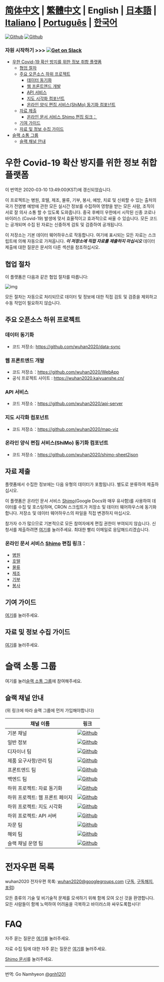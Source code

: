 # [简体中文](./README.md) | [繁體中文](./README_TW.md) | English | [日本語](./README_JP.md) | [Italiano](./README_IT.md) | [Português](./README_PT.md) | [한국어](./README_KO.md) <!-- omit in toc -->

[![Github](https://img.shields.io/badge/wuhan2020-Community%20Website-green.svg?style=for-the-badge&colorB=red)](https://community.wuhan2020.org.cn/en-us/)
[![Github](https://img.shields.io/badge/wuhan2020-OFFICIAL%20ANNOUNCEMENT-green.svg?style=for-the-badge&colorB=red)](https://community.wuhan2020.org.cn/en-us/blog/wuhan2020-official-announcement.html)

### 자원 시작하기         >>> [![Get on Slack](https://img.shields.io/badge/slack-join-orange.svg)](https://join.slack.com/t/wuhan2020/shared_invite/enQtOTQxMTU4MzgyNTYwLWIxMTMyNWI4NWE2YTk3NGRjZGJhMjUzNmJhMjg1MDQ3OTEzNDE5NGY4MWFhMjRlYWU4MmE3ZGQyOGU4N2YwMzY)

- [우한 Covid-19 확산 방지를 위한 정보 취합 플랫폼](#information-collection-platform-for-wuhan-Covid-19-epidemic-prevention)
  - [협업 절차](#collaboration-process)
  - [주요 오픈소스 하위 프로젝트](#major-open-source-sub-projects)
    - [데이터 동기화](#data-synchronization)
    - [웹 프론트엔드 개발](#web-front-end-development)
    - [API 서비스](#api-service)
    - [지도 시각화 컴포넌트](#map-visualization-components)
    - [온라인 양식 편집 서비스(ShiMo) 동기화 컴포넌트](#online-form-editing-serviceshimo-synchronization-component)
  - [자료 제출](#data-submission)
    - [온라인 문서 서비스 Shimo 편집 링크：](#online-document-service-shimo-edit-link)
  - [기여 가이드](#contribution-guide)
  - [자료 및 정보 수집 가이드](#data-and-information-collection-guide)
- [슬랙 소통 그룹](#slack-communication-group)
  - [슬랙 채널 안내](#slack-channel-navigation)

# 우한 Covid-19 확산 방지를 위한 정보 취합 플랫폼
이 번역은  2020-03-10 13:49:00(KST)에 갱신되었습니다.

이 프로젝트는 병원, 호텔, 제조, 물류, 기부, 봉사, 예방, 치료 및 신뢰할 수 있는 출처의 국가 전염병 예방에 관한 모든 실시간 정보를 수집하여 영향을 받는 모든 사람, 조직이 서로 잘 의사 소통 할 수 있도록 도와줍니다. 중국 후베이 우한에서 시작된 신종 코로나 바이러스 (Covid-19) 발생에 맞서 효율적이고 효과적으로 싸울 수 있습니다. 모든 코드는 공개되며 수집 된 자료는 신중하게 검토 및 검증하여 공개됩니다.

이 저장소는 기본 데이터 웨어하우스로 작동합니다. 여기에 표시되는 모든 자료는 스크립트에 의해 자동으로 가져옵니다. **_이 저장소에 직접 자료를 제출하지 마십시오_** 데이터 제출에 대한 질문은 문서의 다른 섹션을 참조하십시오.


## 협업 절차

이 플랫폼은 다음과 같은 협업 절차를 따릅니다:

![img](https://yokii.cn/i/en.jpg)

모든 절차는 자동으로 처리되므로 데이터 및 정보에 대한 직접 검토 및 검증을 제외하고 수동 작업이 필요하지 않습니다.

##  주요 오픈소스 하위 프로젝트

### 데이터 동기화

- 코드 저장소: https://github.com/wuhan2020/data-sync

### 웹 프론트엔드 개발

- 코드 저장소：https://github.com/wuhan2020/WebApp
- 공식 프로젝트 사이트 : https://wuhan2020.kaiyuanshe.cn/

### API 서비스

- 코드 저장소：https://github.com/wuhan2020/api-server

### 지도 시각화 컴포넌트

- 코드 저장소：https://github.com/wuhan2020/map-viz

### 온라인 양식 편집 서비스(ShiMo) 동기화 컴포넌트

- 코드 저장소：https://github.com/wuhan2020/shimo-sheet2json

## 자료 제출

플랫폼에서 수집한 정보에는 다음 유형의 데이터가 포함됩니다. 별도로 분류하여 제출하십시오.

이 플랫폼은 온라인 문서 서비스 [Shimo](https://shimo.im/welcome)(Google Docs와 매우 유사함)를 사용하여 데이터를 수집 및 호스팅하며, CRON 스크립트가 저장소 및 데이터 웨어하우스에 동기화합니다. 저장소 및 데이터 웨어하우스의 파일을 직접 변경하지 마십시오.

참가자 수가 많으므로 기본적으로 모든 참여자에게 편집 권한이 부여되지 않습니다. 신청서를 제출하려면 [여기](https://shimo.im/forms/YVJkGrGCWwQPTpqY/fill)를 눌러주세요. 최대한 빨리 이메일로 응답해드리겠습니다.

### 온라인 문서 서비스 [Shimo](https://shimo.im/welcome) 편집 링크：

- [병원](https://shimo.im/sheets/q6WP3DpKKgVW63Pr/4WbFN/)
- [호텔](https://shimo.im/sheets/Hd9C3QytrJK3RWxG/z1rye/)
- [물류](https://shimo.im/sheets/RTHXp3ghtKXY3GcC/MODOC/)
- [제조](https://shimo.im/sheets/pchvJ6ddyRHHdXtv/MODOC/)
- [기부](https://shimo.im/sheets/W3gxW6cwkYTDY6DD/)
- [봉사](https://shimo.im/sheets/JgXjYCJJTRQxJ3GP/MODOC/)

## 기여 가이드

[여기](./CONTRIBUTING_EN.md)를 눌러주세요.

## 자료 및 정보 수집 가이드
[여기](./INFORMATION_GUIDE_EN.md)를 눌러주세요.

# 슬랙 소통 그룹

여기를 눌러[슬랙 소통 그룹](https://join.slack.com/t/wuhan2020/shared_invite/enQtOTQxMTU4MzgyNTYwLWIxMTMyNWI4NWE2YTk3NGRjZGJhMjUzNmJhMjg1MDQ3OTEzNDE5NGY4MWFhMjRlYWU4MmE3ZGQyOGU4N2YwMzY)에 참여해주세요.

## 슬랙 채널 안내

(위 링크에 따라 슬랙 그룹에 먼저 가입해야합니다)

| 채널 이름               | 링크              |
|----------------------------|----------------------|
| 기본 채널               | [![Github](https://img.shields.io/badge/Slack%20Channel-%23anti--2019--ncov-green.svg?style=flat-square&colorB=blue)](https://app.slack.com/client/TT5U1VCPQ/CSS83MZUK)              |
| 일반 정보           | [![Github](https://img.shields.io/badge/Slack%20Channel-%23general-green.svg?style=flat-square&colorB=blue)](https://app.slack.com/client/TT5U1VCPQ/CSTGKFRCH)                       |
| 디자이너 팀             | [![Github](https://img.shields.io/badge/Slack%20Channel-%23team--designer-green.svg?style=flat-square&colorB=blue)](https://app.slack.com/client/TT5U1VCPQ/CT70SHJQ0)                |
| 제품 요구사항/관리 팀     | [![Github](https://img.shields.io/badge/Slack%20Channel-%23team--requirement--management-green.svg?style=flat-square&colorB=blue)](https://app.slack.com/client/TT5U1VCPQ/CT99VDWS2) |
| 프론트엔드 팀            | [![Github](https://img.shields.io/badge/Slack%20Channel-%23team--frontend-green.svg?style=flat-square&colorB=blue)](https://app.slack.com/client/TT5U1VCPQ/CT93L48H5)                |
| 백엔드 팀             | [![Github](https://img.shields.io/badge/Slack%20Channel-%23team--backend-green.svg?style=flat-square&colorB=blue)](https://app.slack.com/client/TT5U1VCPQ/CT93MCEJK)                 |
| 하위 프로젝트: 자료 동기화       | [![Github](https://img.shields.io/badge/Slack%20Channel-%23proj--data--sync-green.svg?style=flat-square&colorB=blue)](https://app.slack.com/client/TT5U1VCPQ/CT4AV807P)              |
| 하위 프로젝트: 웹 프론트 페이지    | [![Github](https://img.shields.io/badge/Slack%20Channel-%23proj--front--pages-green.svg?style=flat-square&colorB=blue)](https://app.slack.com/client/TT5U1VCPQ/CSTPXN533)            |
| 하위 프로젝트: 지도 시각화 | [![Github](https://img.shields.io/badge/Slack%20Channel-%23proj--map--visualization-green.svg?style=flat-square&colorB=blue)](https://app.slack.com/client/TT5U1VCPQ/CT6HW3X8E)      |
| 하위 프로젝트: API 서버      | [![Github](https://img.shields.io/badge/Slack%20Channel-%23api--server-green.svg?style=flat-square&colorB=blue)](https://app.slack.com/client/TT5U1VCPQ/CT3V5CDKJ)                   |
| 자문 팀       | [![Github](https://img.shields.io/badge/Slack%20Channel-%23help--advisement-green.svg?style=flat-square&colorB=blue)](https://app.slack.com/client/TT5U1VCPQ/CT7AABP53)              |
| 해외 팀               | [![Github](https://img.shields.io/badge/Slack%20Channel-%23team--overseas-green.svg?style=flat-square&colorB=blue)](https://app.slack.com/client/TT5U1VCPQ/CTAM5R65U)                |
| 슬랙 채널 운영 팀      | [![Github](https://img.shields.io/badge/Slack%20Channel-%23proj--operation-green.svg?style=flat-square&colorB=blue)](https://app.slack.com/client/TT5U1VCPQ/CSX1X74M9)               |

# 전자우편 목록

wuhan2020 전자우편 목록: [wuhan2020@googlegroups.com](https://groups.google.com/forum/#!forum/wuhan2020) ([구독](mailto:wuhan2020+subscribe@googlegroups.com), [구독해지](mailto:wuhan2020+unsubscribe@googlegroups.com), [포럼](https://groups.google.com/forum/#!forum/wuhan2020))

모든 종류의 기술 및 비기술적 문제를 모색하기 위해 함께 모여 오신 것을 환영합니다. 모든 사람들이 함께 노력하여 어려움을 극복하고 바이러스와 싸우도록합시다!

# FAQ

자주 묻는 질문은 [여기](https://community.wuhan2020.org.cn/en-us/docs/overview/faq.html)를 눌러주세요.

자료 수집 팀에 대한 자주 묻는 질문은 [여기](https://shimo.im/docs은/JqX9CvrqphPV9T3J/)를 눌러주세요.


[Shimo 문서](https://shimo.im/docs/DdWvXvtvpxrqrJ83)를 눌러주세요.

---
번역: Go Namhyeon [@gnh1201](https://github.com/gnh1201)
